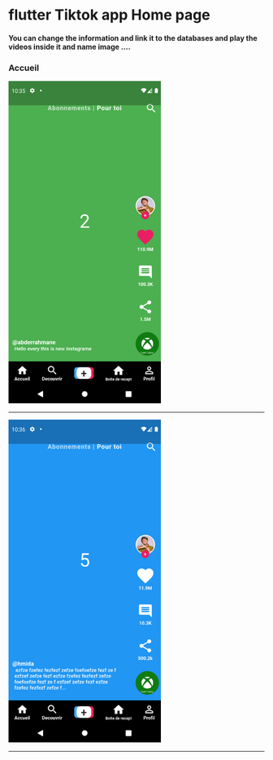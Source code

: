  <h1> flutter Tiktok app Home page </h1>  
  
<h4> You can change the information and link it to the databases and play the videos inside it and name image ....</h4>

<h3>Accueil</h3> 
 
<img src="https://github.com/abenkoula71/Flutter-tiktok-app--homepage/blob/main/Screenshot_1633775733.png" width="300" />  

<hr>

<img src="https://github.com/abenkoula71/Flutter-tiktok-app--homepage/blob/main/Screenshot_1633775801.png" width="300" />  
<hr>
